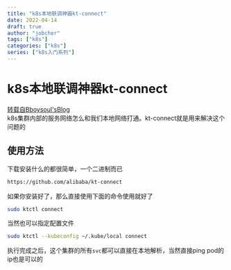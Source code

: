 ```yaml
---
title: "k8s本地联调神器kt-connect"
date: 2022-04-14
draft: true
author: "jobcher"
tags: ["k8s"]
categories: ["k8s"]
series: ["k8s入门系列"]
---
```


# k8s本地联调神器kt-connect
[转载自Bboysoul'sBlog](https://www.bboy.app/2022/04/11/k8s%E6%9C%AC%E5%9C%B0%E8%81%94%E8%B0%83%E7%A5%9E%E5%99%A8kt-connect/)  
k8s集群内部的服务网络怎么和我们本地网络打通。kt-connect就是用来解决这个问题的  
## 使用方法
下载安装什么的都很简单，一个二进制而已  
```sh
https://github.com/alibaba/kt-connect
```
如果你安装好了，那么直接使用下面的命令使用就好了  
```sh
sudo ktctl connect
```
当然也可以指定配置文件  
```sh
sudo ktctl --kubeconfig ~/.kube/local connect
```
执行完成之后，这个集群的所有`svc`都可以直接在本地解析，当然直接ping pod的ip也是可以的